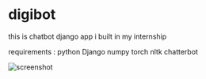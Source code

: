 # digibot
this is chatbot django app i built in my internship

requirements :
python
Django
numpy
torch
nltk
chatterbot

![screenshot](https://user-images.githubusercontent.com/69963256/198842069-d9d9617b-e43a-4be6-818d-e212d773d04a.png)
